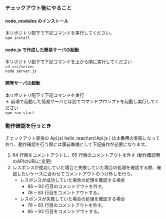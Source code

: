 ### チェックアウト後にやること

#### node_modules のインストール
本リポジトリ配下で下記コマンドを実行してください。  
`npm install`

#### node.js で作成した簡易サーバの起動  
本リポジトリ配下で下記コマンドを上から順に実行してください  
`cd src/server`  
`node server.js`

#### 開発サーバの起動
本リポジトリ配下で下記コマンドを実行  
＊ 前項で起動した簡易サーバとは別でコマンドプロンプトを起動し実行してください  
`npm run start`

### 動作確認を行うとき
チェックアウト直後の Api.js( hello_react\src\Api.js ) は本番用の実装になっており、動作確認を行う際には事前準備として下記操作が必要になります。　　
1. 64 行目をコメントアウトし、65 行目のコメントアウトを外す (動作確認用のAPIのURLに変更)　　
2. レスポンスが成功していた場合と失敗していた場合の処理を確認する際、確認したいケースに合わせてコメントアウトのつけ外しを行う。　　
    * レスポンスが成功していた場合の処理を確認する場合  
      * 86 ~ 93 行目のコメントアウトを外す。  
      * 78 ~ 83 行目をコメントアウトする。  
    * レスポンスが失敗していた場合の処理を確認する場合　　
      * 78 ~ 83 行目のコメントアウトを外す。  
      * 86 ~ 93 行目をコメントアウトする。

